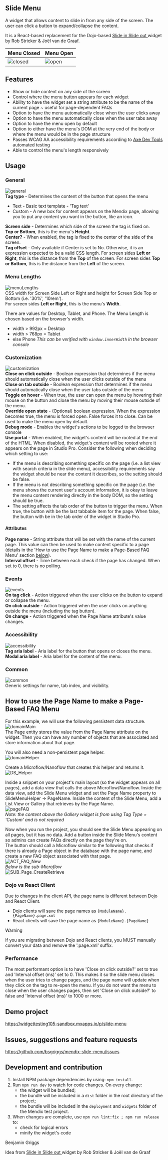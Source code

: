 ## Slide Menu
A widget that allows content to slide in from any side of the screen. The user can click a button to expand/collapse the content. 

It is a React-based replacement for the Dojo-based [Slide in Slide out ](https://marketplace.mendix.com/link/component/17847) widget by Rob Stricker & Joël van de Graaf.

| Menu Closed | Menu Open |  
| ------------- | ------------- |  
| ![closed](https://github.com/bsgriggs/mendix-slide-menu/blob/media/demoClosed.png)   | ![open](https://github.com/bsgriggs/mendix-slide-menu/blob/media/demoOpen.png)  |  

## Features
- Show or hide content on any side of the screen
- Control where the menu button appears for each widget
- Ability to have the widget set a string attribute to be the name of the current page ~ useful for page-dependent FAQs
- Option to have the menu automatically close when the user clicks away
- Option to have the menu automatically close when the user tabs away
- Option to have the menu open by default
- Option to either have the menu's DOM at the very end of the body or where the menu would be in the page structure
- Passes WCAG AA accessibility requirements according to [Axe Dev Tools](https://www.deque.com/axe/devtools/) automated testing
- Able to control the menu's length responsively

## Usage
### General
![general](https://github.com/bsgriggs/mendix-slide-menu/blob/media/general.png)  
**Tag type** - Determines the content of the button that opens the menu  
- Text - Basic text template - 'Tag text'
- Custom - A new box for content appears on the Mendix page, allowing you to put any content you want in the button, like an icon.  

**Screen side** - Determines which side of the screen the tag is fixed on.  
**Top or Bottom**, this is the menu's **Height**.  
**Center?** - When enabled, the tag is fixed to the center of the side of the screen.  
**Tag offset** - Only available if Center is set to No. Otherwise, it is an expression expected to be a valid CSS length. For screen sides **Left or Right**, this is the distance from the **Top** of the screen. For screen sides **Top or Bottom**, this is the distance from the **Left** of the screen.  

### Menu Lengths 
![menuLengths](https://github.com/bsgriggs/mendix-slide-menu/blob/media/menuLengths.png)  
CSS width for Screen Side Left or Right and height for Screen Side Top or Bottom (i.e. '30%', '10rem').  
For screen sides **Left or Right**, this is the menu's **Width**.  

There are values for Desktop, Tablet, and Phone. The Menu Length is chosen based on the browser's width.   
- width > 992px = Desktop
- width > 768px = Tablet
- else Phone
_This can be verified with `window.innerWidth` in the browser console_

### Customization 
![customization](https://github.com/bsgriggs/mendix-slide-menu/blob/media/customization.png)  
**Close on click outside** - Boolean expression that determines if the menu should automatically close when the user clicks outside of the menu  
**Close on tab outside** - Boolean expression that determines if the menu should automatically close when the user tabs outside of the menu  
**Toggle on hover** - When true, the user can open the menu by hovering their mouse on the button and close the menu by moving their mouse outside of the menu.  
**Override open state** - (Optional) boolean expression. When the expression becomes true, the menu is forced open. False forces it to close. Can be used to make the menu open by default.  
**Debug mode** - Enables the widget's actions to be logged to the browser console  
**Use portal** - When enabled, the widget's content will be rooted at the end of the HTML. When disabled, the widget's content will be rooted where it appears on the page in Studio Pro. Consider the following when deciding which setting to use:  
- If the menu is describing something specific on the page (i.e. a list view with search criteria in the slide menu), accessibility requirements say the widget should be near the content it describes, so the setting should be false.
- If the menu is not describing something specific on the page (i.e. the menu shows the current user's account information, it is okay to leave the menu content rendering directly in the body DOM, so the setting should be true.
- The setting affects the tab order of the button to trigger the menu. When true, the button with be the last tabbable item for the page. When false, the button with be in the tab order of the widget in Studio Pro.  

#### Attributes  
**Page name** - String attribute that will be set with the name of the current page. This value can then be used to make content specific to a page (details in the 'How to use the Page Name to make a Page-Based FAQ Menu' section [below](https://github.com/bsgriggs/mendix-slide-menu/edit/master/README.md#how-to-use-the-page-name-to-make-a-page-based-faq-menu)).  
**Interval offset** - Time between each check if the page has changed. When set to 0, there is no polling.  

### Events
![events](https://github.com/bsgriggs/mendix-slide-menu/blob/media/events.png)  
**On tag click** - Action triggered when the user clicks on the button to expand or collapse the menu.  
**On click outside** - Action triggered when the user clicks on anything outside the menu (including the tag button).  
**On change** - Action triggered when the Page Name attribute's value changes.  

### Accessibility
![accessibility](https://github.com/bsgriggs/mendix-slide-menu/blob/media/accessibility.png)  
**Tag aria label** - Aria label for the button that opens or closes the menu.  
**Modal aria label** - Aria label for the content of the menu.  

### Common
![common](https://github.com/bsgriggs/mendix-slide-menu/blob/media/common.png)  
Generic settings for name, tab index, and visibility.

## How to use the Page Name to make a Page-Based FAQ Menu
For this example, we will use the following persistent data structure.  
![domainMain](https://github.com/bsgriggs/mendix-slide-menu/blob/media/domainMain.png)  
The Page entity stores the value from the Page Name attribute on the widget. Then you can have any number of objects that are associated and store information about that page.  

You will also need a non-persistent page helper.  
![domainHelper](https://github.com/bsgriggs/mendix-slide-menu/blob/media/domainHelper.png)   

Create a Microflow/Nanoflow that creates this helper and returns it.  
![DS_Helper](https://github.com/bsgriggs/mendix-slide-menu/blob/media/DS_Helper.png)  

Inside a snippet on your project's main layout (so the widget appears on all pages), add a data view that calls the above Microflow/Nanoflow. Inside the data view, add the Slide Menu widget and set the Page Name property to SlideMenuHelper -> PageName. Inside the content of the Slide Menu, add a List View or Gallery that retrieves by the Page Name.  
![pageFAQ](https://github.com/bsgriggs/mendix-slide-menu/blob/media/pageFAQ.png)  
*Note: the content above the Gallery widget is from using Tag Type = 'Custom' and is not required*

Now when you run the project, you should see the Slide Menu appearing on all pages, but it has no data. Add a button inside the Slide Menu's content so admins can create FAQs directly on the page they're on.  
The button should call a Microflow similar to the following that checks if there is already a Page object in the database with the page name, and create a new FAQ object associated with that page.  
![ACT_FAQ_New](https://github.com/bsgriggs/mendix-slide-menu/blob/media/ACT_FAQ_New.png)  
*Below is the sub-Microflow*  
![SUB_Page_CreateRetrieve](https://github.com/bsgriggs/mendix-slide-menu/blob/media/SUB_Page_CreateRetrieve.png)  

### Dojo vs React Client
Due to changes in the client API, the page name is different between Dojo and React Client.  
- Dojo clients will save the page names as `{ModuleName}.{PageName}.page.xml`
- React clients will save the page name as `{ModuleName}.{PageName}`
> [!WARNING]  
> If you are migrating between Dojo and React clients, you MUST manually convert your data and remove the '.page.xml' suffix.

### Performance
The most performant option is to have 'Close on click outside?' set to true and 'Interval offset (ms)' set to 0. This makes it so the slide menu closes when the user tries to change pages, and the page name will update when they click on the tag to re-open the menu. If you do not want the menu to close when the user changes pages, then set 'Close on click outside?' to false and 'Interval offset (ms)' to 1000 or more.


## Demo project
https://widgettesting105-sandbox.mxapps.io/p/slide-menu

## Issues, suggestions and feature requests
https://github.com/bsgriggs/mendix-slide-menu/issues

## Development and contribution

1. Install NPM package dependencies by using: `npm install`.  
2. Run `npm run dev` to watch for code changes. On every change:
    - the widget will be bundled;
    - the bundle will be included in a `dist` folder in the root directory of the project;
    - the bundle will be included in the `deployment` and `widgets` folder of the Mendix test project.
3. When changes are complete, use `npm run lint:fix ; npm run release` to:
    - check for logical errors
    - minify the widget's code 

Benjamin Griggs

Idea from [Slide in Slide out ](https://marketplace.mendix.com/link/component/17847) widget by Rob Stricker & Joël van de Graaf 
